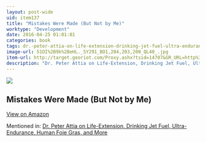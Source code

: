 ```yaml
---
layout: post-wide
uid: item137
title: "Mistakes Were Made (But Not by Me)"
worktype: "Development"
date: 2016-04-25 01:01:01
categories: book
tags: dr.-peter-attia-on-life-extension-drinking-jet-fuel-ultra-endurance-human-foie-gras-and-more
image-url: 51OI%2B9k%2BeHL._SY291_BO1,204,203,200_QL40_.jpg
item-url: http://target.georiot.com/Proxy.ashx?tsid=14707&GR_URL=http%3A%2F%2Fwww.amazon.com%2FMistakes-Were-Made-But-Not%2Fdp%2F0156033909
description: "Dr. Peter Attia on Life-Extension, Drinking Jet Fuel, Ultra-Endurance, Human Foie Gras, and More"
---
```

<a href="http://target.georiot.com/Proxy.ashx?tsid=14707&GR_URL=http%3A%2F%2Fwww.amazon.com%2FMistakes-Were-Made-But-Not%2Fdp%2F0156033909" target="blank"><img src="../../../../img/thumbs/51OI%2B9k%2BeHL._SY291_BO1,204,203,200_QL40_.jpg" class="prod-img"></a>
<h2>Mistakes Were Made (But Not by Me)</h2>
<p><a class="btn btn-primary" href="http://target.georiot.com/Proxy.ashx?tsid=14707&GR_URL=http%3A%2F%2Fwww.amazon.com%2FMistakes-Were-Made-But-Not%2Fdp%2F0156033909" target="blank">View on Amazon</a><p>
<p>Mentioned in: <a href="http://fourhourworkweek.com/2014/12/18/peter-attia/" target="blank">Dr. Peter Attia on Life-Extension, Drinking Jet Fuel, Ultra-Endurance, Human Foie Gras, and More</a></p>

